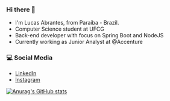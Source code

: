 ### Hi there 👋
- I'm Lucas Abrantes, from Paraíba - Brazil.
- Computer Science student at UFCG
- Back-end developer with focus on Spring Boot and NodeJS
- Currently working as Junior Analyst at @Accenture


### :computer: Social Media
- [LinkedIn](https://www.linkedin.com/in/lucas-silva-412295196/)
- [Instagram](https://www.instagram.com/aabedess/)

[![Anurag's GitHub stats](https://github-readme-stats.vercel.app/api?username=abedess&show_icons=true)](https://github.com/anuraghazra/github-readme-stats)

